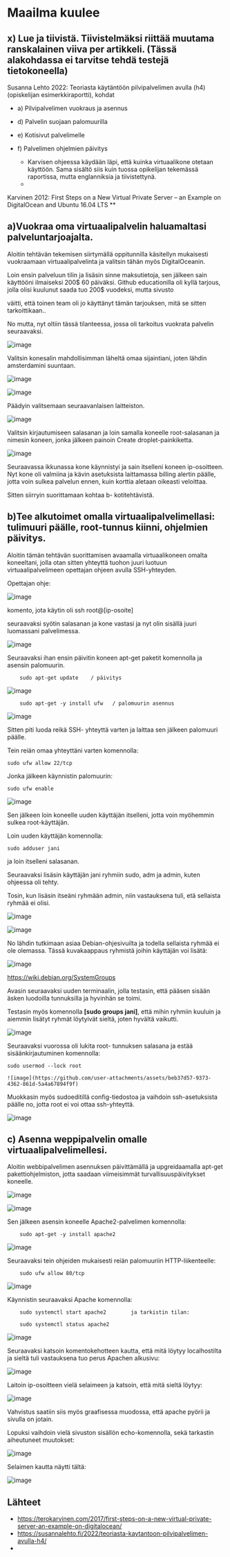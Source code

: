 # Maailma kuulee #


## x) Lue ja tiivistä. Tiivistelmäksi riittää muutama ranskalainen viiva per artikkeli. (Tässä alakohdassa ei tarvitse tehdä testejä tietokoneella)
Susanna Lehto 2022: Teoriasta käytäntöön pilvipalvelimen avulla (h4) (opiskelijan esimerkkiraportti), kohdat
- a) Pilvipalvelimen vuokraus ja asennus
- d) Palvelin suojaan palomuurilla
- e) Kotisivut palvelimelle
- f) Palvelimen ohjelmien päivitys

  - Karvisen ohjeessa käydään läpi, että kuinka virtuaalikone otetaan käyttöön. Sama sisältö siis kuin tuossa opikelijan tekemässä raportissa, mutta englanniksia ja tiivistettynä.
  - 
Karvinen 2012: First Steps on a New Virtual Private Server – an Example on DigitalOcean and Ubuntu 16.04 LTS **

## a)Vuokraa oma virtuaalipalvelin haluamaltasi palveluntarjoajalta. ##

Aloitin tehtävän tekemisen  siirtymällä oppitunnilla käsitellyn mukaisesti vuokraamaan virtuaalipalvelinta ja valitsin tähän myös DigitalOceanin.

Loin ensin palveluun tilin ja lisäsin sinne maksutietoja, sen jälkeen sain käyttööni ilmaiseksi 200$ 60 päiväksi. Github educationilla oli kyllä tarjous, jolla olisi kuulunut saada tuo 200$ vuodeksi, mutta sivusto

väitti, että toinen team oli jo käyttänyt tämän tarjouksen, mitä se sitten tarkoittikaan..

No mutta, nyt oltiin tässä tilanteessa, jossa oli tarkoitus vuokrata palvelin seuraavaksi.

![image](https://github.com/user-attachments/assets/bc7caa52-5490-41ef-ae40-2f2cf0b06879)

Valitsin konesalin mahdollisimman läheltä omaa sijaintiani, joten lähdin amsterdamini suuntaan.

![image](https://github.com/user-attachments/assets/66b1aa09-5b52-443f-a285-5bbd190da371)

![image](https://github.com/user-attachments/assets/bcdadd0f-8344-4497-9434-4de64eaf7350)

Päädyin valitsemaan seuraavanlaisen laitteiston.

![image](https://github.com/user-attachments/assets/e9a0ced0-9537-4898-b8cc-33f652dd59a9)

Valitsin kirjautumiseen salasanan ja loin samalla koneelle root-salasanan ja nimesin koneen, jonka jälkeen painoin Create droplet-painkiketta.

![image](https://github.com/user-attachments/assets/eea49b8e-7101-4161-a9aa-a0895cde6d5b)

Seuraavassa ikkunassa kone käynnistyi ja sain itselleni koneen ip-osoitteen. Nyt kone oli valmiina ja kävin asetuksista laittamassa billing alertin päälle, jotta voin sulkea palvelun ennen, kuin korttia aletaan oikeasti veloittaa.


Sitten siirryin suorittamaan kohtaa b- kotitehtävistä.


## b)Tee alkutoimet omalla virtuaalipalvelimellasi: tulimuuri päälle, root-tunnus kiinni, ohjelmien päivitys. ##

Aloitin tämän tehtävän suorittamisen avaamalla virtuaalikoneen omalta koneeltani, jolla otan sitten yhteyttä tuohon juuri luotuun virtuaalipalvelimeen opettajan ohjeen avulla SSH-yhteyden.

Opettajan ohje:

![image](https://github.com/user-attachments/assets/1769f141-4690-4459-a068-3b73ab07d76a)


komento, jota käytin oli
        ssh root@[ip-osoite] 

seuraavaksi syötin salasanan ja kone vastasi ja nyt olin sisällä juuri luomassani palvelimessa.

![image](https://github.com/user-attachments/assets/79041b61-a617-4142-9254-163ad13949da)

Seuraavaksi ihan ensin päivitin koneen apt-get paketit komennolla ja asensin palomuurin.

        sudo apt-get update    / päivitys

![image](https://github.com/user-attachments/assets/794529b7-e3c7-47b3-8f68-281871e804be)


        sudo apt-get -y install ufw   / palomuurin asennus

![image](https://github.com/user-attachments/assets/57432dcf-e857-4b95-9096-cc41f96592b8)


Sitten piti luoda reikä SSH- yhteyttä varten ja laittaa sen jälkeen palomuuri päälle. 

Tein reiän omaa yhteyttäni varten komennolla:

    sudo ufw allow 22/tcp

Jonka jälkeen käynnistin palomuurin:

    sudo ufw enable

![image](https://github.com/user-attachments/assets/99c5f8a1-659c-490c-95c5-4d3524101739)

Sen jälkeen loin koneelle uuden käyttäjän itselleni, jotta voin myöhemmin sulkea root-käyttäjän.

Loin uuden käyttäjän komennolla:

    sudo adduser jani

ja loin itselleni salasanan.

Seuraavaksi lisäsin käyttäjän jani ryhmiin sudo, adm ja admin, kuten ohjeessa oli tehty.

Tosin, kun lisäsin itseäni ryhmään admin, niin vastauksena tuli, etä sellaista ryhmää ei olisi.

![image](https://github.com/user-attachments/assets/ab865cd3-875c-4670-829d-8d5a20c37d2f)

![image](https://github.com/user-attachments/assets/a64cf2cf-d174-4a89-8418-a933fc20f15a)

No lähdin tutkimaan asiaa Debian-ohjesivuilta ja todella sellaista ryhmää ei ole olemassa. Tässä kuvakaappaus ryhmistä joihin käyttäjän voi lisätä:

![image](https://github.com/user-attachments/assets/07f58ab1-6fe3-4308-801b-598a39a593ce)

  https://wiki.debian.org/SystemGroups

  
Avasin seuraavaksi uuden terminaalin, jolla testasin, että pääsen sisään äsken luodoilla tunnuksilla ja hyvinhän se toimi.

Testasin myös komennolla **[sudo groups jani]**, että mihin ryhmiin kuuluin ja aiemmin lisätyt ryhmät löytyivät sieltä, joten hyvältä vaikutti.

![image](https://github.com/user-attachments/assets/31afe767-e825-455c-bffe-a35c06eabcb5)

Seuraavaksi vuorossa oli lukita root- tunnuksen salasana ja estää sisäänkirjautuminen komennolla:

    sudo usermod --lock root

    ![image](https://github.com/user-attachments/assets/beb37d57-9373-4362-861d-5a4a67894f9f)

Muokkasin myös sudoeditillä config-tiedostoa ja vaihdoin ssh-asetuksista päälle no, jotta root ei voi ottaa ssh-yhteyttä.

![image](https://github.com/user-attachments/assets/486991a2-a1b4-44a2-99f2-952026d79e80)



## c) Asenna weppipalvelin omalle virtuaalipalvelimellesi. ##

Aloitin webbipalvelimen asennuksen päivittämällä ja upgreidaamalla apt-get pakettiohjelmiston, jotta saadaan viimeisimmät turvallisuuspäivitykset koneelle.

![image](https://github.com/user-attachments/assets/bdb9abbc-b563-4cec-a24b-7312a5e73ef5)

![image](https://github.com/user-attachments/assets/49906e4d-73ac-41a0-aace-a87d737f2e32)

Sen jälkeen asensin koneelle Apache2-palvelimen komennolla:

        sudo apt-get -y install apache2

  ![image](https://github.com/user-attachments/assets/6b180611-f33e-4be9-ba53-8aeea7bb828b)

Seuraavaksi tein ohjeiden mukaisesti reiän palomuuriin HTTP-liikenteelle:

        sudo ufw allow 80/tcp

![image](https://github.com/user-attachments/assets/79e52b0f-b7a1-4ba4-9244-660e3beba2f6)

Käynnistin seuraavaksi Apache komennolla:

        sudo systemctl start apache2        ja tarkistin tilan:

        sudo systemctl status apache2

![image](https://github.com/user-attachments/assets/f4b5448e-55a3-47cf-baa6-f11c6e70dc42)

Seuraavaksi katsoin komentokehotteen kautta, että mitä löytyy localhostilta ja sieltä tuli vastauksena tuo perus Apachen alkusivu:

![image](https://github.com/user-attachments/assets/5328cc46-ca13-478f-b2ad-2b00671b05f1)

Laitoin ip-osoitteen vielä selaimeen ja katsoin, että mitä sieltä löytyy:

![image](https://github.com/user-attachments/assets/47ed0de7-0306-4e44-a521-3f21eda838c6)

Vahvistus saatiin siis myös graafisessa muodossa, että apache pyörii ja sivulla on jotain.

Lopuksi vaihdoin vielä sivuston sisällön echo-komennolla, sekä tarkastin aiheutuneet muutokset:

![image](https://github.com/user-attachments/assets/70dd96fd-aee6-45b9-883e-b18ee0111c8a)

Selaimen kautta näytti tältä:

![image](https://github.com/user-attachments/assets/436218d7-556e-42a4-95ec-ee289fca4c98)



## Lähteet ##

- https://terokarvinen.com/2017/first-steps-on-a-new-virtual-private-server-an-example-on-digitalocean/
- https://susannalehto.fi/2022/teoriasta-kaytantoon-pilvipalvelimen-avulla-h4/
- 







